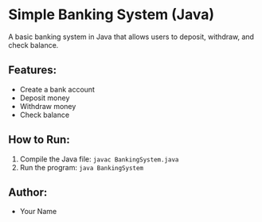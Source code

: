 # Simple Banking System (Java)
A basic banking system in Java that allows users to deposit, withdraw, and check balance.

## Features:
- Create a bank account
- Deposit money
- Withdraw money
- Check balance

## How to Run:
1. Compile the Java file: `javac BankingSystem.java`
2. Run the program: `java BankingSystem`

## Author:
- Your Name
